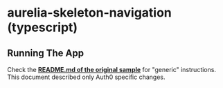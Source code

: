 # aurelia-skeleton-navigation (typescript)

## Running The App

Check the **[README.md of the original sample](https://github.com/aurelia/skeleton-navigation/blob/master/skeleton-typescript/README.md)** for "generic" instructions. This document described only Auth0 specific changes.
